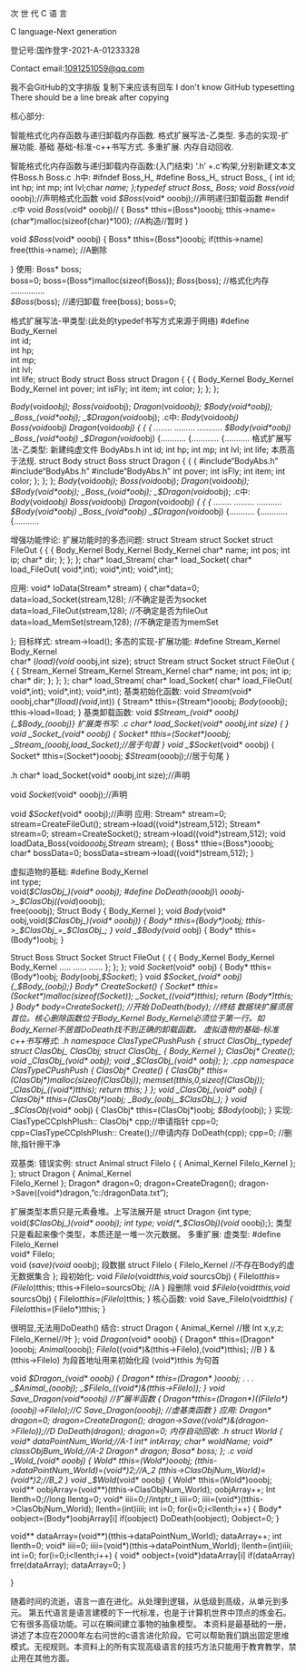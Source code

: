 次
世
代
C
语
言

C language-Next generation



登记号:国作登字-2021-A-01233328

Contact email:1091251059@qq.com

我不会GitHub的文字排版 
复制下来应该有回车
I don't know GitHub typesetting
There should be a line break after copying



核心部分:

智能格式化内存函数与递归卸载内存函数.
格式扩展写法-乙类型.
多态的实现-扩展功能.
基础
基础-标准-c++书写方式.
多重扩展.
内存自动回收.





智能格式化内存函数与递归卸载内存函数:(入门结束)
‘.h’ +.c’构架,分别新建文本文件Boss.h Boss.c
.h中:
#ifndef Boss_H_
#define Boss_H_
struct Boss_
{
int id;
int hp;
int mp;
int lvl;char *name;
};typedef struct Boss_   Boss;
void _Boss_(void* ooobj);//声明格式化函数
void _$Boss_(void* ooobj);//声明递归卸载函数
#endif
.c中
void _Boss_(void* ooobj)//
{
Boss* tthis=(Boss*)ooobj;
tthis->name=(char*)malloc(sizeof(char)*100);	//A构造//暂时
}

void _$Boss_(void* ooobj)
{
Boss* tthis=(Boss*)ooobj;
if(tthis->name)
free(tthis->name);								//A删除

}
使用:
Boss* boss;                              
boss=0;
boss=(Boss*)malloc(sizeof(Boss));
_Boss_(boss); //格式化内存                
...............                               
_$Boss_(boss);  //递归卸载
free(boss);
boss=0;                                 






格式扩展写法-甲类型:(此处的typedef书写方式来源于网络)
#define Body_Kernel\
int id;\
int hp;\
int mp;\
int lvl;\
int life;
struct Body				struct Boss						struct Dragon
{							{								{
Body_Kernel				Body_Kernel					Body_Kernel	
							int pover;						int isFly;
int item;						int color;
};							};								};

_Body_(void*oobj);		_Boss_(void*oobj);	_Dragon_(void*oobj);
_$Body(void*oobj);		_Boss_(void*oobj);	_$Dragon_(void*oobj);
.c中:
_Body_(void*oobj)		_Boss_(void*oobj)		_Dragon_(void*oobj)
{							{						{
........						.........					...........
_$Body(void*oobj)		_Boss_(void*oobj)		_$Dragon_(void*oobj)
{...........					{............				{...........
格式扩展写法-乙类型:
新建纯虚文件 BodyAbs.h
int id;
int hp;
int mp;
int lvl;
int life;
本质高于法规.
struct Body				struct Boss						struct Dragon
{							{								{
#include“BodyAbs.h”		#include“BodyAbs.h”		#include“BodyAbs.h”
							int pover;						int isFly;
int item;						int color;
};							};								};
_Body_(void*oobj);		_Boss_(void*oobj);	_Dragon_(void*oobj);
_$Body(void*oobj);		_Boss_(void*oobj);	_$Dragon_(void*oobj);
.c中:
_Body_(void*oobj)		_Boss_(void*oobj)		_Dragon_(void*oobj)
{							{						{
........						.........					...........
_$Body(void*oobj)		_Boss_(void*oobj)		_$Dragon_(void*oobj)
{...........					{............				{...........






增强功能悖论:
扩展功能时的多态问题:
struct Stream				struct Socket					struct FileOut
{							{								{
Body_Kernel				Body_Kernel					Body_Kernel
						char* name;					int pos;
int ip;							char* dir;
};							};								};
char* load_Stream(		char* load_Socket(		char* load_FileOut(
void*,int);					void*,int);					void*,int);

应用:
void* IoData(Stream* stream)
{
char*data=0;
data=load_Socket(stream,128);			//不确定是否为socket
data=load_FileOut(stream,128);			//不确定是否为fileOut
data=load_MemSet(stream,128);			//不确定是否为memSet

};
目标样式:
stream->load();
多态的实现-扩展功能:
#define Stream_Kernel\
Body_Kernel\
char* (*load)(void* ooobj,int size);
struct Stream				struct Socket					struct FileOut
{							{								{
Stream_Kernel			Stream_Kernel				Stream_Kernel
						char* name;					int pos;
int ip;							char* dir;
};							};								};
char* load_Stream(		char* load_Socket(		char* load_FileOut(
void*,int);					void*,int);					void*,int);
基类初始化函数:
void _Stream_(void* ooobj,char*(*lload)(void*,int))
{
Stream* tthis=(Stream*)ooobj;
_Body_(ooobj);
tthis->load=lload;
}
基类卸载函数:
void _$Stream_(void* ooobj)
{_$Body_(ooobj)}
扩展类书写:
.c
char* load_Socket(void* ooobj,int size)
{
}
void _Socket_(void* ooobj)
{
Socket* tthis=(Socket*)ooobj;
_Stream_(ooobj,load_Socket);//居于句首
}
void _$Socket_(void* ooobj)
{
Socket* tthis=(Socket*)ooobj;
_$Stream_(ooobj);//居于句尾
}

.h
char* load_Socket(void* ooobj,int size);//声明

void _Socket_(void* ooobj);//声明

void _$Socket_(void* ooobj);//声明
应用:
	Stream* stream=0;
stream=CreateFileOut();
stream->load((void*)stream,512);
Stream* stream=0;
stream=CreateSocket();
stream->load((void*)stream,512);
void loadData_Boss(void*ooobj,Stream* stream);
{
Boss* tthie=(Boss*)ooobj;
char* bossData=0;
bossData=stream->load((void*)stream,512);
}









虚拟造物的基础:
#define Body_Kernel\
int type;\
void(*_$ClasObj_)(void* ooobj);
#define DoDeath(ooobj)\
ooobj->_$ClasObj_((void*)ooobj);\
free(ooobj);
Struct Body
{
Body_Kernel
};
void _Body_(void* oobj,void(*_$ClasObj_)(void* ooobj))
{
Body* tthis=(Body*)oobj;
tthis->_$ClasObj_=_$ClasObj_;
}
void _$Body_(void* oobj)
{
Body* tthis=(Body*)oobj;
}


Struct Boss			Struct Socket					Struct FileOut
{						{								{
Body_Kernel			Body_Kernel					Body_Kernel
.....						......							......
};						};								};
void _Socket_(void* oobj)
{
Body* tthis=(Body*)oobj;
_Body_(oobj,_$Socket_);
}
void _$Socket_(void* oobj){_$Body_(oobj);}
Body* CreateSocket()
{
Socket* tthis=(Socket*)malloc(sizeof(Socket));
_Socket_((void*)tthis);
return (Body*)tthis;
}
Body* body=CreateSocket();			//开始
DoDeath(body);						//终结
数据块扩展须居首位。核心删除函数位于Body_Kernel
Body_Kernel必须位于第一行。如Body_Kernel不居首DoDeath找不到正确的卸载函数。
虚拟造物的基础-标准c++书写格式:
.h
namespace ClasTypeCPushPush
{
	struct ClasObj_;typedef struct ClasObj_ ClasObj;
struct ClasObj_
{
Body_Kernel
};
ClasObj* Create();
void _ClasObj_(void* oobj);
void _$ClasObj_(void* oobj);
};
.cpp
namespace ClasTypeCPushPush
{
	ClasObj* Create()
{
ClasObj* tthis=(ClasObj*)malloc(sizeof(ClasObj));
memset(tthis,0,sizeof(ClasObj));
_ClasObj_((void*)tthis);
return tthis;
}
};
void _ClasObj_(void* oobj)
{
ClasObj* tthis=(ClasObj*)oobj;
_Body_(oobj,_$ClasObj_);
}
void _$ClasObj_(void* oobj)
{
ClasObj* tthis=(ClasObj*)oobj;
_$Body_(oobj);
}
实现:
ClasTypeCCplshPlush:: ClasObj* cpp;//申请指针
cpp=0;
cpp=ClasTypeCCplshPlush:: Create();//申请内存
DoDeath(cpp);
cpp=0;                        //删除,指针擦干净




双基类:
错误实例:
struct Animal					struct FileIo
{								{
Animal_Kernel					FileIo_Kernel
};								};
struct Dragon
{
Animal_Kernel	
FileIo_Kernel
};
Dragon* dragon=0;
dragon=CreateDragon();
dragon->Save((void*)dragon,”c:/dragonData.txt”);

扩展类型本质只是元素叠堆。上写法展开是
struct Dragon
{int type;
void(*_$ClasObj_)(void* ooobj);
int type;
void(*_$ClasObj_)(void* ooobj);};
类型只是看起来像个类型，本质还是一堆一次元数据。
多重扩展:
虚类型:
#define FileIo_Kernel\
void* FileIo;\
void (*save)(void* ooobj);
段数据
struct FileIo
{
FileIo_Kernel		//不存在Body的虚无数据集合
};
段初始化:
void _FileIo_(void*tthis,void* sourcsObj)
{
FileIo*tthis=(FileIo*)tthis;
tthis->FileIo=sourcsObj;			//A
}
段删除
void _$FileIo_(void*tthis,void* sourcsObj)
{
FileIo*tthis=(FileIo*)tthis;
}
核心函数:
void Save_FileIo(void*tthis)
{
FileIo*tthis=(FileIo*)tthis;
}

很明显,无法用DoDeath()
结合:
struct Dragon
{
Animal_Kernel	//根
Int x,y,z;
FileIo_Kernel//叶
}; 
void _Dragon_(void* ooobj)
{
Dragon* tthis=(Dragon* )ooobj;
_Animal_(ooobj);
_FileIo_((void*)&(tthis->FileIo),(void*)tthis);			//B
}
&(tthis->FileIo)		为段首地址用来初始化段
(void*)tthis			为句首



void _$Dragon_(void* ooobj)
{
Dragon* tthis=(Dragon* )ooobj;
.
.
.
_$Animal_(ooobj);
_$FileIo_((void*)&(tthis->FileIo));	
}
void Save_Dragon(void*ooobj)		//扩展半函数
{
Dragon*tthis=(Dragon*)((FileIo*)(ooobj)->FileIo);//C
Save_Dragon(ooobj);					//虚基类函数
}
应用:
Dragon* dragon=0;
dragon=CreateDragon();
dragon->Save((void*)&(dragon->FileIo));//D
DoDeath(dragon);
dragon=0;
内存自动回收:
.h
struct World
{
void* dataPointNum_World;//A-1
int* intArray;
char* woldName;
void* classObjBum_Wold;//A-2
Dragon* dragon;
Bosa* boss;
};
.c
void _Wold_(void* ooobj)
{
Wold* tthis=(Wold*)ooobj;
(tthis->dataPointNum_World)=(void*)2;//A_2
(tthis->ClasObjNum_World)=(void*)2;//B_2
}
void _$Wold_(void* ooobj)
{
Wold* tthis=(Wold*)ooobj;
void** oobjArray=(void**)(tthis->ClasObjNum_World);
oobjArray++;
Int llenth=0;//long llentg=0;
void* iiii=0;//intptr_t iiii=0;
iiii=(void*)(tthis->ClasObjNum_World);
llenth=(int)iiii;
int i=0;
for(i=0;i<llenth;i++)
{
Body* oobject=(Body*)oobjArray[i]
if(oobject)
DoDeath(oobject);
Oobject=0;
}


void** dataArray=(void**)(tthis->dataPointNum_World);
dataArray++;
int llenth=0;
void* iiii=0;
iiii=(void*)(tthis->dataPointNum_World);
llenth=(int)iiii;
int i=0;
for(i=0;i<llenth;i++)
{
void* oobject=(void*)dataArray[i]
if(dataArray)
frre(dataArray);
dataArray=0;
}



}













随着时间的流逝，语言一直在进化。从处理到逻辑，从低级到高级，从单元到多元。
第五代语言是语言建模的下一代标准，也是于计算机世界中顶点的炼金石。它有很多高级功能。可以在瞬间建立事物的抽象模型。
本资料是最基础的一册，讲述了本应在2000年左右问世的c语言进化阶段。它可以帮助我们跳出固定思维模式。无视规则。本资料上的所有实现高级语言的技巧方法只能用于教育教学，禁止用在其他方面。
